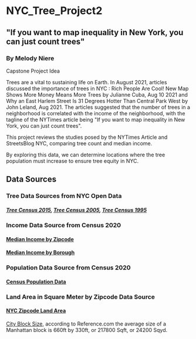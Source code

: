 # NYC_Tree_Project2

## "If you want to map inequality in New York, you can just count trees"

### By Melody Niere
Capstone Project Idea

Trees are a vital to sustaining life on Earth. In August 2021, articles discussed the importance of trees in NYC : Rich People Are Cool! New Map Shows More Money Means More Trees by Julianne Cuba, Aug 10 2021 and Why an East Harlem Street Is 31 Degrees Hotter Than Central Park West by John Leland, Aug 2021. The articles suggested that the number of trees in a neighborhood is correlated with the income of the neighborhood, with the tagline of the NYTimes article being "If you want to map inequality in New York, you can just count trees".

This project reviews the studies posed by the NYTimes Article and StreetsBlog NYC, comparing tree count and median income. 

By exploring this data, we can determine locations where the tree population must increase to ensure tree equity in NYC.

## Data Sources

### Tree Data Sources from NYC Open Data
##### [Tree Census 2015](https://data.cityofnewyork.us/Environment/2015-Street-Tree-Census-Tree-Data/pi5s-9p35),    [Tree Census 2005](https://data.cityofnewyork.us/Environment/2005-Street-Tree-Census/29bw-z7pj),    [Tree Census 1995](https://data.cityofnewyork.us/Environment/1995-Street-Tree-Census/kyad-zm4j)


### Income Data Source from Census 2020
#### [Median Income by Zipcode](https://data.census.gov/table?t=Income+and+Poverty&g=0500000US36005$8600000,36047$8600000,36061$8600000,36081$8600000,36085$8600000&tid=ACSST5Y2020.S1901)
#### [Median Income by Borough](https://www.census.gov/quickfacts/fact/table/queenscountynewyork,richmondcountynewyork,kingscountynewyork,newyorkcountynewyork,bronxcountynewyork/PST045221)

### Population Data Source from Census 2020
#### [Census Population Data](https://data.census.gov/table?t=Population+Total&g=0500000US36005$8600000,36047$8600000,36061$8600000,36081$8600000,36085$8600000&tid=ACSDT5Y2020.B01003)

### Land Area in Square Meter by Zipcode Data Source
#### [NYC Zipcode Land Area](https://namecensus.com/zip-codes/new-york/city/new-york/)
[City Block Size](https://www.reference.com/history-geography/many-acres-city-block-c2e3daa4355c15a2), according to Reference.com the average size of a Manhattan block is 660ft by 330ft, or 217800 Sqft, or 24200 Sqyd.
